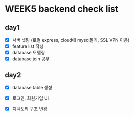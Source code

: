 # WEEK5 backend check list

## day1
- [x] 서버 셋팅 (로컬 express, cloud에 mysql깔기, SSL VPN 이용)
- [x] feature list 작성
- [x] database 모델링
- [x] database join 공부

## day2
- [x] database table 생성
- [x] 로그인, 회원가입 UI
- [x] 디렉토리 구조 변경


